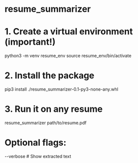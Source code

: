 # resume_summarizer

# 1. Create a virtual environment (important!) 
python3 -m venv resume_env 
source resume_env/bin/activate 

# 2. Install the package 
pip3 install ./resume_summarizer-0.1-py3-none-any.whl 

# 3. Run it on any resume 
resume_summarizer path/to/resume.pdf 

# Optional flags: 
 --verbose # Show extracted text
